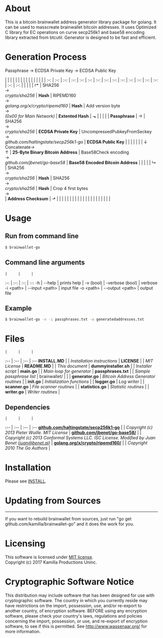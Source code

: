 # About

This is a bitcoin brainwallet address generator library package for golang. It can be used to masscreate brainwallet bitcoin addresses. It uses Optimized C library for EC operations on curve secp256k1 and base58 encoding library extracted from btcutil. Generator is designed to be fast and efficient.

# Generation Process

Passphrase -> ECDSA Private Key -> ECDSA Public Key

  |  |  |  |  | | | |  |  |  |  |  |  |  |  |
:-: | :-: | :-: | :-: | :-: | :-: | :-: | :-: | :-: | :-: | :-: | :-: | :-: | :-: | :-: | :-:
  |  |  |  |  | ↱ | SHA256<br/>→<br/>*crypto/sha256* | **Hash** | RIPEMD160<br/>→<br/>*golang.org/x/crypto/ripemd160* | **Hash** | Add version byte<br/>→<br/>*(0x00 for Main Network)* | **Extented Hash** | ⬎ | |  |  |  |
**Passphrase** | → | SHA256<br/>→<br/>*crypto/sha256* | **ECDSA Private Key** | UncompressedPubkeyFromSeckey<br/>→<br/>*github.com/haltingstate/secp256k1-go* | **ECDSA Public Key** |  |  |  |  |  |  | ↓<br/>Concatenate→<br/>↑ | **25-Byte Binary Bitcoin Address** | Base58Check encoding<br/>→<br/>*github.com/jbenet/go-base58* | **Base58 Encoded Bitcoin Address**
  |  |  |  |  | ↳ | SHA256<br/>→<br/>*crypto/sha256* | **Hash** | SHA256<br/>→<br/>*crypto/sha256* | **Hash** | Crop 4 first bytes<br/>→<br/> | **Address Checksum** | ⬏ | |  |  |  |
  |  |  |  |  | | | |  |  |  |  |  | |  |  | 

# Usage

## Run from command line
```bash
$ brainwallet-go
```

## Command line arguments
    |     |     | 
:-: | :-: | :-: | :-: 
-h | --help | prints help |
-v (bool) | -verbose (bool) | verbose
-i \<path\> | --input \<path\> | input file
-o \<path\> | --output \<path\> | output file

## Example
```bash
$ brainwallet-go -v -i passphrases.txt -o generatedaddresses.txt
```

# Files
    |     |     | 
:-- | :-- | :-- | :-- 
**INSTALL.MD** |  | *Installation instructions* |
**LICENSE** |  | *MIT License* |
**README.MD** |  | *This document* |
**dummyinstaller.sh** |  | *Installer script* |
**main.go** |  | *Main loop for generator* |
**passphrases.txt** |  | *Sample passphrase list* |
brainwallet/ |  | 
 | **generator.go** | *Bitcoin Address Generator routines*  | 
 | **init.go** | *Initialization functions* | 
 | **logger.go** | *Log writer* | 
 | **scanner.go** | *File scanner routines* | 
 | **statistics.go** | *Statistic routines* | 
 | **writer.go** | *Writer routines* | 

## Dependencies
    |     |     | 
:-- | :-- | :-- | :-- 
**[github.com/haltingstate/secp256k1-go](http://github.com/haltingstate/secp256k1-go)** |  | *Copyright (c) 2013 Pieter Wuille. MIT License* |
**[github.com/jbenet/go-base58/](http://github.com/jbenet/go-base58/)** |  | *Copyright (c) 2013 Conformal Systems LLC. ISC License. Modified by Juan Benet (juan@benet.ai)* |
**[golang.org/x/crypto/ripemd160/](http://golang.org/x/crypto/ripemd160/)** |  | *Copyright 2010 The Go Authors* |

# Installation

Please see [INSTALL](INSTALL.md).

# Updating from Sources
 ---------------------

If you want to rebuild brainwallet from sources, just run "go get github.com/kamilla/brainwallet-go" and it does the work for you.

# Licensing

This software is licensed under [MIT license](LICENSE).  
Copyright (c) 2017 Kamilla Productions Uninc.

# Cryptographic Software Notice

This distribution may include software that has been designed for use with cryptographic software.  The country in which you currently reside may have restrictions on the import, possession, use, and/or re-export to another country, of encryption software.  BEFORE using any encryption software, please check your country's laws, regulations and policies concerning the import, possession, or use, and re-export of encryption software, to see if this is permitted.  See <http://www.wassenaar.org/> for more information.
